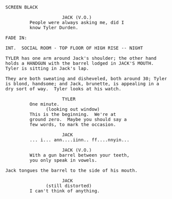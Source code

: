 <pre>
SCREEN BLACK

                     JACK (V.O.)
         People were always asking me, did I
         know Tyler Durden.

FADE IN:

INT.  SOCIAL ROOM - TOP FLOOR OF HIGH RISE -- NIGHT

TYLER has one arm around Jack's shoulder; the other hand
holds a HANDGUN with the barrel lodged in JACK'S MOUTH.
Tyler is sitting in Jack's lap.

They are both sweating and disheveled, both around 30; Tyler
is blond, handsome; and Jack, brunette, is appealing in a
dry sort of way.  Tyler looks at his watch.

                     TYLER
         One minute.
               (looking out window)
         This is the beginning.  We're at
         ground zero.  Maybe you should say a
         few words, to mark the occasion.

                     JACK
         ... i... ann....iinn.. ff....nnyin...

                     JACK (V.O.)
         With a gun barrel between your teeth,
         you only speak in vowels.

Jack tongues the barrel to the side of his mouth.

                     JACK
               (still distorted)
         I can't think of anything.
</pre>
